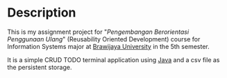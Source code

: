 # Description

This is my assignment project for "*Pengembangan Berorientasi Penggunaan Ulang*" (Reusability Oriented Development) course for Information Systems major at [Brawijaya University](https://ub.ac.id) in the 5th semester.

It is a simple CRUD TODO terminal application using [Java](https://www.java.com/en/) and a csv file as the persistent storage.
